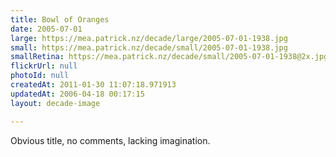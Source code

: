```yaml
---
title: Bowl of Oranges
date: 2005-07-01
large: https://mea.patrick.nz/decade/large/2005-07-01-1938.jpg
small: https://mea.patrick.nz/decade/small/2005-07-01-1938.jpg
smallRetina: https://mea.patrick.nz/decade/small/2005-07-01-1938@2x.jpg
flickrUrl: null
photoId: null
createdAt: 2011-01-30 11:07:18.971913
updatedAt: 2006-04-18 00:17:15
layout: decade-image

---
```

Obvious title, no comments, lacking imagination.
